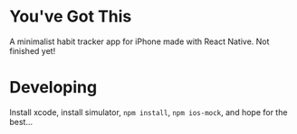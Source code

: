 # You've Got This

A minimalist habit tracker app for iPhone made with React Native. Not finished yet!

# Developing

Install xcode, install simulator, `npm install`, `npm ios-mock`, and hope for the best...
